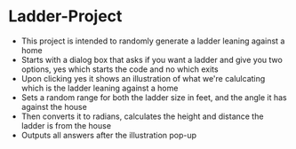 # Ladder-Project

*  This project is intended to randomly generate a ladder leaning against a home
*  Starts with a dialog box that asks if you want a ladder and give you two options, yes which starts the code and no which exits
*  Upon clicking yes it shows an illustration of what we're calulcating which is the ladder leaning against a home
*  Sets a random range for both the ladder size in feet, and the angle it has against the house
*  Then converts it to radians, calculates the height and distance the ladder is from the house
*  Outputs all answers after the illustration pop-up
